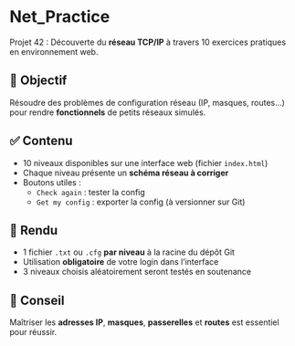 # Net_Practice

Projet 42 : Découverte du **réseau TCP/IP** à travers 10 exercices pratiques en environnement web.

## 🎯 Objectif

Résoudre des problèmes de configuration réseau (IP, masques, routes…) pour rendre **fonctionnels** de petits réseaux simulés.

## ✅ Contenu

- 10 niveaux disponibles sur une interface web (fichier `index.html`)
- Chaque niveau présente un **schéma réseau à corriger**
- Boutons utiles :
  - `Check again` : tester la config
  - `Get my config` : exporter la config (à versionner sur Git)

## 📂 Rendu

- 1 fichier `.txt` ou `.cfg` **par niveau** à la racine du dépôt Git
- Utilisation **obligatoire** de votre login dans l’interface
- 3 niveaux choisis aléatoirement seront testés en soutenance

## 🧪 Conseil

Maîtriser les **adresses IP**, **masques**, **passerelles** et **routes** est essentiel pour réussir.
